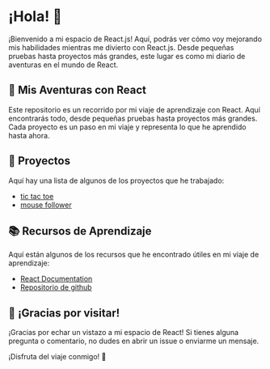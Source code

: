 # ¡Hola! 👋

¡Bienvenido a mi espacio de React.js! Aquí, podrás ver cómo voy mejorando mis habilidades mientras me divierto con React.js. Desde pequeñas pruebas hasta proyectos más grandes, este lugar es como mi diario de aventuras en el mundo de React. 

## 🚀 Mis Aventuras con React

Este repositorio es un recorrido por mi viaje de aprendizaje con React. Aquí encontrarás todo, desde pequeñas pruebas hasta proyectos más grandes. Cada proyecto es un paso en mi viaje y representa lo que he aprendido hasta ahora.

## 🌱 Proyectos

Aquí hay una lista de algunos de los proyectos que he trabajado:

- [tic tac toe](https://github.com/brayanavila14/React/tree/main/projects/01-tic-tac-toe)
- [mouse follower](https://github.com/brayanavila14/React/tree/main/projects/02-mouse-follower)

## 📚 Recursos de Aprendizaje

Aquí están algunos de los recursos que he encontrado útiles en mi viaje de aprendizaje:

- [React Documentation](https://react.dev/learn)
- [Repositorio de github](https://github.com/midudev/aprendiendo-react/blob/master)

## 🎉 ¡Gracias por visitar!

¡Gracias por echar un vistazo a mi espacio de React! Si tienes alguna pregunta o comentario, no dudes en abrir un issue o enviarme un mensaje.

¡Disfruta del viaje conmigo! 🎈
